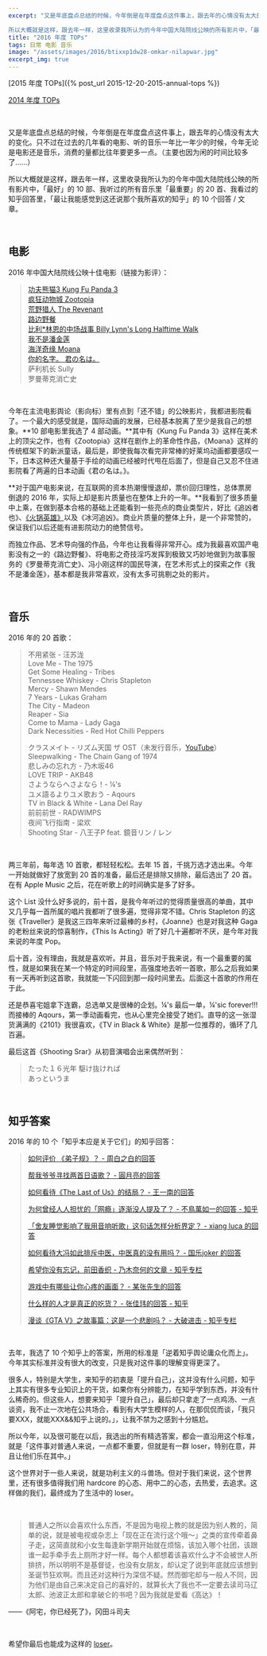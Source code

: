 ```yaml
---
excerpt: "又是年底盘点总结的时候，今年倒是在年度盘点这件事上，跟去年的心情没有太大的变化。只不过在过去的几年看的电影、听的音乐一年比一年少的时候，今年无论是电影还是音乐，消费的量都比往年要更多一点。（主要也因为闲的时间比较多了……）

所以大概就是这样，跟去年一样，这里收录我所认为的今年中国大陆院线公映的所有影片中，「最好」的 10 部、我听过的所有音乐里「最重要」的 20 首、我看过的知乎回答里，「最让我能感觉到这还说那个我所喜欢的知乎」的 10 个回答 / 文章。"
title: "2016 年度 TOPs"
tags: 日常 电影 音乐
image: "/assets/images/2016/btixxp1dw28-omkar-nilapwar.jpg"
excerpt_img: true
---
```


[2015 年度 TOPs]({% post_url 2015-12-20-2015-annual-tops %})

[2014 年度 TOPs](http://jesor.lofter.com/post/288b21_4dfd7cf)

<br>

又是年底盘点总结的时候，今年倒是在年度盘点这件事上，跟去年的心情没有太大的变化。只不过在过去的几年看的电影、听的音乐一年比一年少的时候，今年无论是电影还是音乐，消费的量都比往年要更多一点。（主要也因为闲的时间比较多了……）

所以大概就是这样，跟去年一样，这里收录我所认为的今年中国大陆院线公映的所有影片中，「最好」的 10 部、我听过的所有音乐里「最重要」的 20 首、我看过的知乎回答里，「最让我能感觉到这还说那个我所喜欢的知乎」的 10 个回答 / 文章。

<br>

## 电影

2016 年中国大陆院线公映十佳电影（链接为影评）：

> [功夫熊猫3 Kung Fu Panda 3](https://zhihu.com/question/39521207/answer/84463382)  
[疯狂动物城 Zootopia ](https://zhuanlan.zhihu.com/p/20626790)  
[荒野猎人 The Revenant](https://www.zhihu.com/question/37681654/answer/91337087)  
[路边野餐](https://zhuanlan.zhihu.com/p/21623147)  
[比利*林恩的中场战事 Billy Lynn's Long Halftime Walk](https://www.zhihu.com/question/43462863/answer/131020409)  
[我不是潘金莲](https://www.zhihu.com/question/41362172/answer/132883942)  
[海洋奇缘 Moana](https://www.zhihu.com/question/52615725/answer/133763155)  
[你的名字。 君の名は。](https://www.zhihu.com/question/38920431/answer/134064193)  
萨利机长 Sully  
罗曼蒂克消亡史

<br>

今年在主流电影舆论（影向标）里有点到「还不错」的公映影片，我都进影院看了。一个最大的感受就是，国际动画的发展，已经基本脱离了至少是我自己的想象。**10 部电影里我选了 4 部动画。**其中有《Kung Fu Panda 3》这样在美术上的顶尖之作，也有《Zootopia》这样在剧作上的革命性作品，《Moana》这样的传统框架下的新派童话，最后是，即使我每次看完非常棒的好莱坞动画都要感叹一下，日本这种还大量基于手绘的动画已经被时代甩在后面了，但是自己又忍不住进影院看了两遍的日本动画《君の名は。》。

**对于国产电影来说，在互联网的资本热潮慢慢退却，票价回归理性，总体票房倒退的 2016 年，实际上却是影片质量也在整体上升的一年。**我看到了很多质量中上乘，在做到基本合格的基础上还能看到一些亮点的商业类型片，好比《追凶者也》、[《火锅英雄》](https://www.zhihu.com/question/41693515/answer/93694175)以及《冰河追凶》。商业片质量的整体上升，是一个非常赞的，保证我们以后还能有进影院动力的绝赞信号。

而独立作品、艺术导向强的作品，今年也让我看得非常开心。成为我最喜欢国产电影没有之一的《路边野餐》、将电影之奇技淫巧发挥到极致又巧妙地做到为故事服务的《罗曼蒂克消亡史》、冯小刚这样的国民导演，在艺术形式上的探索之作《我不是潘金莲》，基本都是我非常喜欢，没有太多可挑剔之处的影片。

<br>

## 音乐

2016 年的 20 首歌：

> 不用紧张 - 汪苏泷  
Love Me - The 1975  
Get Some Healing - Tribes  
Tennessee Whiskey - Chris Stapleton  
Mercy - Shawn Mendes  
7 Years - Lukas Graham  
The City - Madeon  
Reaper - Sia  
Come to Mama - Lady Gaga  
Dark Necessities - Red Hot Chilli Peppers
> 
> クラスメイト - リズム天国 ザ OST（未发行音乐，[YouTube](https://link.zhihu.com/?target=https%3A//www.youtube.com/watch%3Fv%3DQ2CZFBBJ750)）  
Sleepwalking - The Chain Gang of 1974  
悲しみの忘れ方 - 乃木坂46  
LOVE TRIP - AKB48  
さようならへさよなら！- ¼'s  
ユメ語るよりユメ歌おう - Aqours  
TV in Black & White - Lana Del Ray  
前前前世 - RADWIMPS  
夜间飞行指南 - 梁欢  
Shooting Star - 八王子P feat. 鏡音リン / レン

<br>

两三年前，每年选 10 首歌，都轻轻松松。去年 15 首，千挑万选才选出来。今年一开始就做好了放宽到 20 首的准备，最后还是排除又排除，最后选出了 20 首。在有 Apple Music 之后，花在听歌上的时间确实是多了好多。

这个 List 没什么好多说的，前十首，是我今年听过的觉得质量很高的单曲，其中又几乎每一首所属的唱片我都听了很多遍，觉得非常不错。Chris Stapleton 的这张《Traveller》是我这三四年来听过最棒的乡村，《Joanne》也是对我这种 Gaga 的老粉丝来说的惊喜制作，《This Is Acting》听了好几十遍都听不厌，是今年对我来说的年度 Pop。

后十首，没有理由，我就是喜欢听。并且，音乐对于我来说，有一个最重要的属性，就是如果我在某一个特定的时间段里，高强度地去听一首歌，那么之后我如果有一天再听到这首歌，我就能一下闪回到那一段时间里去。后面这十首歌的作用在于此。

还是恭喜宅姐拿下连霸，总选单又是很棒的企划。¼'s 最后一单，¼'sic forever!!! 而接棒的 Aqours，第一季动画看完，也从心里完全接受了她们。直导的这一张湿货满满的《2101》我很喜欢，《TV in Black & White》是那一位推荐的，循环了几百遍。

最后这首《Shooting Srar》从初音演唱会出来偶然听到：

> たった１６光年 駆け抜ければ  
あっというま

<br>

## 知乎答案

2016 年的 10 个「知乎本应是关于它们」的知乎回答：

>[如何评价 《弟子规》？ - 周白之白的回答](http://zhihu.com/question/21710857/answer/41216800)
>
>[帮我爷爷寻找两首日语歌？ - 圓月亮的回答](http://zhihu.com/question/42216930/answer/94029103)
>
>[如何看待《The Last of Us》的结局？ - 王一南的回答](http://zhihu.com/question/21279979/answer/31785147)
>
>[为何曾经人人担忧的「网瘾」逐渐没人提及了？ - 不鳥萬如一的回答 - 知乎](https://www.zhihu.com/question/29537704/answer/124265877)
>
>[「舍友睡觉影响了我用音响听歌」这句话怎样分析界定？ - xiang luca 的回答](http://zhihu.com/question/42188415/answer/128677847)
>
>[如何看待大冯如此排斥中医，中医真的没有用吗？ - 国乐joker 的回答](http://zhihu.com/question/44990321/answer/98682494)
>
>[希望你没有忘记，前田香织 - 乃木奈何的文章 - 知乎专栏](https://zhuanlan.zhihu.com/p/24459846)
>
>[游戏中有哪些让你心疼的画面？ - 某张先生的回答](http://zhihu.com/question/49109194/answer/133033462)
>
>[什么样的人才是真正的吃货？ - 张佳玮的回答 - 知乎](http://zhihu.com/question/47718490/answer/108284632)
>
>[漫谈《GTA V》之故事篇：这是一个悲剧吗？ - 大破进击 - 知乎专栏](https://zhuanlan.zhihu.com/p/20697162)

<br>

去年，我选了 10 个知乎上的答案，所用的标准是「逆着知乎舆论庸众化而上」。今年其实标准并没有很大的改变，只是我对这件事的理解变得更深了。

很多人，特别是大学生，来知乎的初衷是「提升自己」，这并没有什么问题，知乎上其实有很多专业知识上的干货，如果你有分辨能力，在知乎学到东西，并没有什么稀奇的。但这些人，想要来知乎「提升自己」，最后却只拿走了一点鸡汤、一点谈资，我不止一次地在公共场合，看到有大学生模样的人，在那侃侃而谈，「我只要XXX，就能XXX&&知乎上说的。」，让我不禁为之感到十分尴尬。

所以今年，以及很可能在以后，我选出的所有精选答案，都会一直沿用这个标准，就是「这件事对普通人来说，一点都不重要，但就是有一群 loser，特别在意，并且让他们乐在其中。」

这个世界对于一些人来说，就是功利主义的斗兽场。但对于我们来说，这个世界里，还有很多值得我们用 hardcore 的心态、用中二的心态，去热爱，去追求。这样做的我们，最终成为了生活中的 loser。

<br>

> 普通人之所以会喜欢什么东西，不是因为电视上教的就是因为别人教的，简单的说，就是被电视或杂志上「现在正在流行这个哦～」之类的宣传牵着鼻子走，这简直就和小女生每逢新学期开始就在烦恼，该加入哪个社团，该跟谁一起手牵手去上厕所才好一样。每个人都想着该喜欢什么才不会被世人所排挤，所以明明不是基督徒，也没有女朋友，却认定了说到年底就应该想到圣诞节狂欢啊。而且还对这种行为深信不疑。然而御宅却与一般人不同，因为他们是由自己来决定自己的喜好的，就算长大了我也不一定要去读司马辽太郎、池波正太郎和拿破仑的书吧？因为我就是爱看《高达》！

——《阿宅，你已经死了》，冈田斗司夫

<br>

希望你最后也能成为这样的 [loser](https://www.zhihu.com/question/50200915/answer/135359342)。

